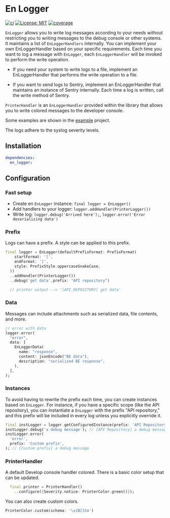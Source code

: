 # En Logger

[![ci][ci_badge]][ci_link]
[![License: MIT][license_badge]][license_link]
[![coverage][coverage_badge]][coverage_badge]

`EnLogger` allows you to write log messages according to your needs without restricting you to
writing messages to the debug console or other systems. It maintains a list of `EnLoggerHandlers`
internally. You can implement your own EnLoggerHandler based on your specific requirements. Each
time you want to log a message with `EnLogger`, each `EnLoggerHandler` will be invoked to perform
the write operation.

- If you need your system to write logs to a file, implement an EnLoggerHandler that performs the write operation to a file.

- If you want to send logs to Sentry, implement an EnLoggerHandler that maintains an instance of Sentry internally. Each time a log is written, call the write method of Sentry.

`PrinterHandler` is an `EnLoggerHandler` provided within the library that allows you to write
colored messages to the developer console.

Some examples are shown in the [example](./example/main.dart) project.

The logs adhere to the syslog severity levels.

## Installation

```yaml
dependencies:
  en_logger:
```

## Configuration

### Fast setup

- Create en `EnLogger` instance: `final logger = EnLogger()`
- Add handlers to your logger: `logger.addHandler(PrinterLogger())`
- Write log: `logger.debug('Arrived here');`, `logger.error('Error deserializing data')`

### Prefix

Logs can have a prefix. A style can be applied to this prefix.

```dart
final logger = EnLogger(defaultPrefixFormat: PrefixFormat(
    startFormat: '[',
    endFormat: ']',
    style: PrefixStyle.uppercaseSnakeCase,
  ))
  ..addHandler(PrinterLogger())
  ..debug('get data',prefix: "API repository")

  // printer output --> '[API_REPOSITORY] get data'
```

### Data

Messages can include attachments such as serialized data, file contents, and more.

```dart
// error with data
logger.error(
  "error",
  data: [
    EnLoggerData(
      name: "response",
      content: jsonEncode("BE data"),
      description: "serialized BE response",
    ),
  ],
);
```

### Instances

To avoid having to rewrite the prefix each time, you can create instances based on `EnLogger`. For instance, if you have a specific scope (like the API repository), you can instantiate a `EnLogger` with the prefix "API repository," and this prefix will be included in every log unless you explicitly override it.

```dart
final instLogger = logger.getConfiguredInstance(prefix: 'API Repository');
instLogger.debug('a debug message'); // [API Repository] a debug message
instLogger.error(
  'error',
  prefix: 'Custom prefix',
); // [Custom prefix] a debug message
```

### PrinterHandler

A default Develop console handler colored.
There is a basic color setup that can be updated.

```dart
  final printer = PrinterHandler()
    ..configure({Severity.notice: PrinterColor.green()});

```

You can also create custom colors.

```dart
PrinterColor.custom(schema: '\x1B[31m')
```
[ci_badge]: https://github.com/VeryGoodOpenSource/very_good_workflows/actions/workflows/ci.yml/badge.svg
[ci_link]: https://github.com/MattiaPispisa/en_logger/actions
[license_badge]: https://img.shields.io/badge/license-MIT-blue.svg
[license_link]: https://opensource.org/licenses/MIT
[coverage_badge]: https://img.shields.io/badge/coverage-100%25-green
